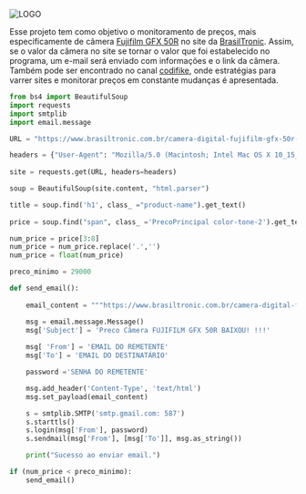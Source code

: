 ![LOGO](https://github.com/matteeussPei/web_scraping/blob/main/web-scraping.jpg?raw=true)

Esse projeto tem como objetivo o monitoramento de preços, mais especificamente de câmera [Fujifilm GFX 50R](https://www.brasiltronic.com.br/camera-digital-fujifilm-gfx-50r-medio-formato-somente-corpo) no site da [BrasilTronic](https://www.brasiltronic.com.br). Assim, se o valor da câmera no site se tornar o valor que foi estabelecido no programa, um e-mail será enviado com informações e o link da câmera.
Também pode ser encontrado no canal [codifike](https://www.youtube.com/watch?v=YKennHXZyJU&t=1569s), onde estratégias para varrer sites e monitorar preços em constante mudanças é apresentada.

```python
from bs4 import BeautifulSoup
import requests
import smtplib
import email.message

URL = "https://www.brasiltronic.com.br/camera-digital-fujifilm-gfx-50r-medio-formato-somente-corpo"

headers = {"User-Agent": "Mozilla/5.0 (Macintosh; Intel Mac OS X 10_15_7) AppleWebKit/605.1.15 (KHTML, like Gecko) Version/17.2.1 Safari/605.1.15"}
           
site = requests.get(URL, headers=headers)

soup = BeautifulSoup(site.content, "html.parser")

title = soup.find('h1', class_ ="product-name").get_text()
                  
price = soup.find("span", class_ ='PrecoPrincipal color-tone-2').get_text().strip()

num_price = price[3:8]
num_price = num_price.replace('.','')
num_price = float(num_price)

preco_minimo = 29000

def send_email():
    
    email_content = """https://www.brasiltronic.com.br/camera-digital-fujifilm-gfx-50r-medio-formato-somente-corpo"""

    msg = email.message.Message()
    msg['Subject'] = 'Preco Câmera FUJIFILM GFX 50R BAIXOU! !!!'
    
    msg[ 'From'] = 'EMAIL DO REMETENTE'
    msg['To'] = 'EMAIL DO DESTINATÁRIO'

    password ='SENHA DO REMETENTE'

    msg.add_header('Content-Type', 'text/html')
    msg.set_payload(email_content)

    s = smtplib.SMTP('smtp.gmail.com: 587')
    s.starttls()
    s.login(msg['From'], password)
    s.sendmail(msg['From'], [msg['To']], msg.as_string())

    print("Sucesso ao enviar email.")

if (num_price < preco_minimo):
    send_email()
```
